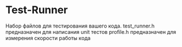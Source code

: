 # Test-Runner
Набор файлов для тестирования вашего кода.
test_runner.h предназначен для написания unit тестов
profile.h предназначен для измерения скорости работы кода
